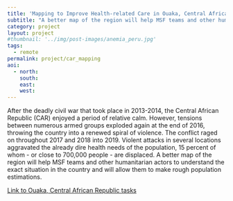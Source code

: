 ```yaml
---
title: 'Mapping to Improve Health-related Care in Ouaka, Central African Republic'
subtitle: "A better map of the region will help MSF teams and other humanitarian actors to understand the exact situation in the country and will allow them to make rough population estimations."
category: project
layout: project
#thumbnail: '../img/post-images/anemia_peru.jpg'
tags:
  - remote
permalink: project/car_mapping
aoi:
  - north:
    south:
    east:
    west:
---
```


After the deadly civil war that took place in 2013-2014, the Central African Republic (CAR) enjoyed a period of relative calm. However, tensions between numerous armed groups exploded again at the end of 2016, throwing the country into a renewed spiral of violence. The conflict raged on throughout 2017 and 2018  into 2019. Violent attacks in several locations aggravated the already dire health needs of the population, 15 percent of whom - or close to 700,000 people - are displaced. A better map of the region will help MSF teams and other humanitarian actors to understand the exact situation in the country and will allow them to make rough population estimations.

<a href="https://docs.google.com/document/d/1DzrYgM8BwQahcYARAQ1m5EC_PRtdEx2k6dKqtvdwyao/edit">Link to Ouaka, Central African Republic tasks</a>

